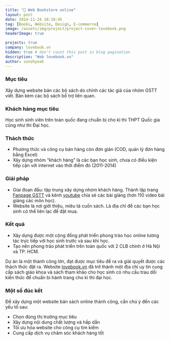 ```yaml
---
title: "📖 Web Bookstore online"
layout: post
date: 2014-11-24 10:10:45
tag: [Books, Website, Design, E-commerce]
image: /assets/img/project/project-cover-lovebook.png
headerImage: true

projects: true
company: lovebook.vn
hidden: true # don't count this post in blog pagination
description: "Web lovebook.vn"
author: sonohyeah
---
```


### Mục tiêu

Xây dựng website bán các bộ sách do chính các tác giả của nhóm GSTT viết. Bán kèm các bộ sách bổ trợ liên quan.

### Khách hàng mục tiêu

Học sinh sinh viên trên toàn quốc đang chuẩn bị cho kì thi THPT Quốc gia cũng như thi Đại học.

### Thách thức

- Phương thức và công cụ bán hàng còn đơn giản (COD, quản lý đơn hàng bằng Excel)
- Xây dựng nhóm “khách hàng” là các bạn học sinh, chưa có điều kiện tiếp cận với internet vào thời điểm đó (2011-2014)

### Giải pháp

- Giai đoạn đầu: tập trung xây dựng nhóm khách hàng. Thành lập trang [Fanpage GSTT](https://www.facebook.com/GSTTGroup) và kênh [youtube](https://www.youtube.com/user/luongthuyftu/featured) chia sẻ các bài giảng (hơn 110 video bài giảng các môn học).
- Website là nơi giới thiệu, miêu tả cuốn sách. Là địa chỉ để các bạn học sinh có thể liên lạc để đặt mua.

### Kết quả

- Xây dựng được một cộng đồng phát triển phong trào học online tương tác trực tiếp với học sinh trước và sau khi học.
- Tạo nên phong trào phát triển trên toàn quốc với 2 CLB chính ở Hà Nội và TP. HCM.

Dự án là một thành công lớn, đạt được mục tiêu đề ra và giải quyết được các thách thức đặt ra. Website [lovebook.vn](https://lovebook.vn) đã trở thành một địa chỉ uy tín cung cấp sách giáo khoa và sách tham khảo cho học sinh có nhu cầu trau dồi kiến thức để chuẩn bi hành trang cho kì thi đại học.

### Một số đúc kết

Để xây dựng một website bán sách online thành công, cần chú ý đến các yếu tố sau:

- Chọn đúng thị trường mục tiêu
- Xây dựng nội dung chất lượng và hấp dẫn
- Tối ưu hóa website cho công cụ tìm kiếm
- Cung cấp dịch vụ chăm sóc khách hàng tốt
